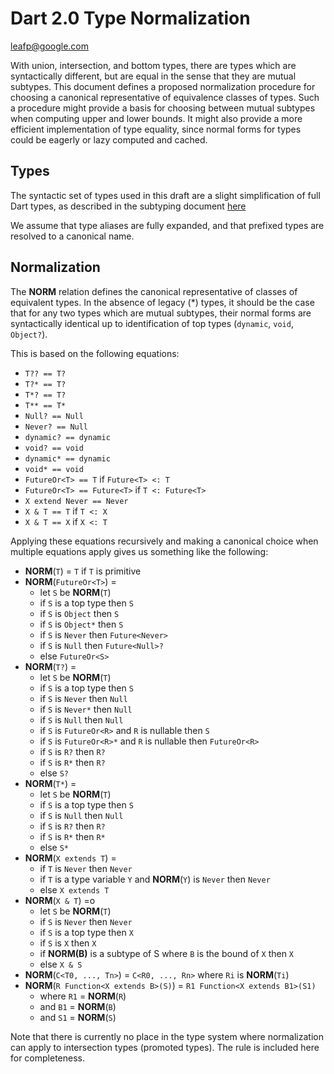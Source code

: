 # Dart 2.0 Type Normalization

leafp@google.com

With union, intersection, and bottom types, there are types which are
syntactically different, but are equal in the sense that they are mutual
subtypes.  This document defines a proposed normalization procedure for choosing
a canonical representative of equivalence classes of types.  Such a procedure
might provide a basis for choosing between mutual subtypes when computing upper
and lower bounds.  It might also provide a more efficient implementation of type
equality, since normal forms for types could be eagerly or lazy computed and
cached.

## Types

The syntactic set of types used in this draft are a slight simplification of
full Dart types, as described in the subtyping
document
[here](https://github.com/dart-lang/language/blob/master/resources/type-system/subtyping.md)

We assume that type aliases are fully expanded, and that prefixed types are
resolved to a canonical name.

## Normalization

The **NORM** relation defines the canonical representative of classes of
equivalent types.  In the absence of legacy (*) types, it should be the case
that for any two types which are mutual subtypes, their normal forms are
syntactically identical up to identification of top types (`dynamic`, `void`,
`Object?`).

This is based on the following equations:
- `T?? == T?`
- `T?* == T?`
- `T*? == T?`
- `T** == T*`
- `Null? == Null`
- `Never? == Null`
- `dynamic? == dynamic`
- `void? == void`
- `dynamic* == dynamic`
- `void* == void`
- `FutureOr<T> == T` if `Future<T> <: T`
- `FutureOr<T> == Future<T>` if `T <: Future<T>`
- `X extend Never == Never`
- `X & T == T` if `T <: X`
- `X & T == X` if `X <: T`


Applying these equations recursively and making a canonical choice when multiple
equations apply gives us something like the following:

- **NORM**(`T`) = `T` if `T` is primitive
- **NORM**(`FutureOr<T>`) =
  - let `S` be **NORM**(`T`)
  - if `S` is a top type then `S`
  - if `S` is `Object` then `S`
  - if `S` is `Object*` then `S`
  - if `S` is `Never` then `Future<Never>`
  - if `S` is `Null` then `Future<Null>?`
  - else `FutureOr<S>`
- **NORM**(`T?`) = 
  - let `S` be **NORM**(`T`)
  - if `S` is a top type then `S`
  - if `S` is `Never` then `Null`
  - if `S` is `Never*` then `Null`
  - if `S` is `Null` then `Null`
  - if `S` is `FutureOr<R>` and `R` is nullable then `S`
  - if `S` is `FutureOr<R>*` and `R` is nullable then `FutureOr<R>`
  - if `S` is `R?` then `R?`
  - if `S` is `R*` then `R?`
  - else `S?`
- **NORM**(`T*`) = 
  - let `S` be **NORM**(`T`)
  - if `S` is a top type then `S`
  - if `S` is `Null` then `Null`
  - if `S` is `R?` then `R?`
  - if `S` is `R*` then `R*`
  - else `S*`
- **NORM**(`X extends T`) =
  - if `T` is `Never` then `Never`
  - if `T` is a type variable `Y` and **NORM**(`Y`) is `Never` then `Never`
  - else `X extends T`
- **NORM**(`X & T`) =o
  - let `S` be **NORM**(`T`)
   - if `S` is `Never` then `Never`
   - if `S` is a top type then `X`
   - if `S` is `X` then `X`
   - if **NORM(B)** is a subtype of S where `B` is the bound of `X` then `X`
  - else `X & S`
- **NORM**(`C<T0, ..., Tn>`) = `C<R0, ..., Rn>` where `Ri` is **NORM**(`Ti`)
- **NORM**(`R Function<X extends B>(S)`) = `R1 Function<X extends B1>(S1)`
  - where `R1` = **NORM**(`R`)
  - and `B1` = **NORM**(`B`)
  - and `S1` = **NORM**(`S`)

Note that there is currently no place in the type system where normalization can
apply to intersection types (promoted types). The rule is included here for
completeness.
